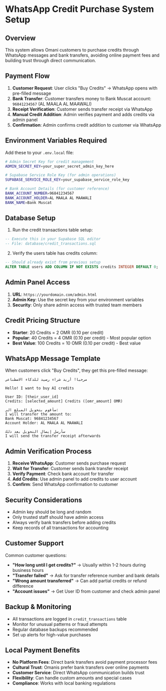 # WhatsApp Credit Purchase System Setup

## Overview
This system allows Omani customers to purchase credits through WhatsApp messages and bank transfers, avoiding online payment fees and building trust through direct communication.

## Payment Flow
1. **Customer Request**: User clicks "Buy Credits" → WhatsApp opens with pre-filled message
2. **Bank Transfer**: Customer transfers money to Bank Muscat account: `96841234567` (AL MAALA AL MAAWALI)
3. **Receipt Verification**: Customer sends transfer receipt via WhatsApp
4. **Manual Credit Addition**: Admin verifies payment and adds credits via admin panel
5. **Confirmation**: Admin confirms credit addition to customer via WhatsApp

## Environment Variables Required

Add these to your `.env.local` file:

```bash
# Admin Secret Key for credit management
ADMIN_SECRET_KEY=your_super_secret_admin_key_here

# Supabase Service Role Key (for admin operations)
SUPABASE_SERVICE_ROLE_KEY=your_supabase_service_role_key

# Bank Account Details (for customer reference)
BANK_ACCOUNT_NUMBER=96841234567
BANK_ACCOUNT_HOLDER=AL MAALA AL MAAWALI
BANK_NAME=Bank Muscat
```

## Database Setup

1. Run the credit transactions table setup:
```sql
-- Execute this in your Supabase SQL editor
-- File: database/credit_transactions.sql
```

2. Verify the users table has credits column:
```sql
-- Should already exist from previous setup
ALTER TABLE users ADD COLUMN IF NOT EXISTS credits INTEGER DEFAULT 0;
```

## Admin Panel Access

1. **URL**: `https://yourdomain.com/admin.html`
2. **Admin Key**: Use the secret key from your environment variables
3. **Security**: Only share admin access with trusted team members

## Credit Pricing Structure

- **Starter**: 20 Credits = 2 OMR (0.10 per credit)
- **Popular**: 40 Credits = 4 OMR (0.10 per credit) - Most popular option
- **Best Value**: 100 Credits = 10 OMR (0.10 per credit) - Best value

## WhatsApp Message Template

When customers click "Buy Credits", they get this pre-filled message:

```
مرحبا! أريد شراء رصيد للذكاء الاصطناعي

Hello! I want to buy AI credits

User ID: [their_user_id]
Credits: [selected_amount] Credits ([omr_amount] OMR)

سأقوم بتحويل المبلغ الى:
I will transfer the amount to:
Bank Muscat: 96841234567
Account Holder: AL MAALA AL MAAWALI

سأرسل إيصال التحويل بعد ذلك
I will send the transfer receipt afterwards
```

## Admin Verification Process

1. **Receive WhatsApp**: Customer sends purchase request
2. **Wait for Transfer**: Customer sends bank transfer receipt
3. **Verify Payment**: Check bank account for transfer
4. **Add Credits**: Use admin panel to add credits to user account
5. **Confirm**: Send WhatsApp confirmation to customer

## Security Considerations

- Admin key should be long and random
- Only trusted staff should have admin access
- Always verify bank transfers before adding credits
- Keep records of all transactions for accounting

## Customer Support

Common customer questions:
- **"How long until I get credits?"** → Usually within 1-2 hours during business hours
- **"Transfer failed"** → Ask for transfer reference number and bank details
- **"Wrong amount transferred"** → Can add partial credits or refund difference
- **"Account issues"** → Get User ID from customer and check admin panel

## Backup & Monitoring

- All transactions are logged in `credit_transactions` table
- Monitor for unusual patterns or fraud attempts
- Regular database backups recommended
- Set up alerts for high-value purchases

## Local Payment Benefits

- **No Platform Fees**: Direct bank transfers avoid payment processor fees
- **Cultural Trust**: Omanis prefer bank transfers over online payments
- **Customer Service**: Direct WhatsApp communication builds trust
- **Flexibility**: Can handle custom amounts and special cases
- **Compliance**: Works with local banking regulations
